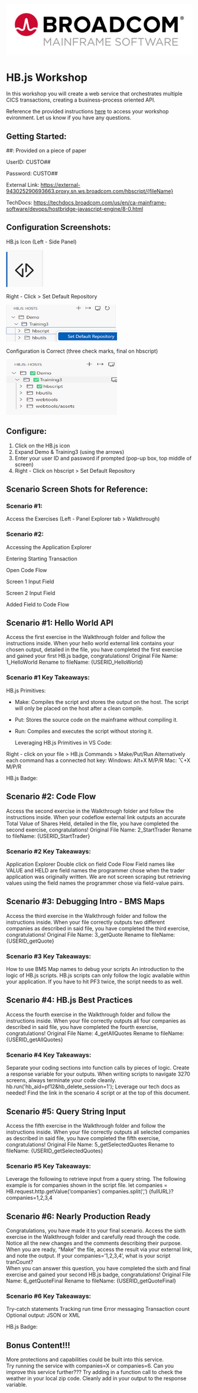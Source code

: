 
![Broadcom Logo](./ScreenShots/logo.webp)

# HB.js Workshop 

In this workshop you will create a web service that orchestrates multiple CICS transactions, creating a business-process oriented API.

Reference the provided instructions [here](./WorkshopAccess.md) to access your workshop evironment. Let us know if you have any questions.

## Getting Started:

##: Provided on a piece of paper

UserID: CUSTO##

Password: CUSTO##

External Link: 
https://external-943025290693663.proxy.sn.ws.broadcom.com/hbscript/{fileName}

TechDocs: https://techdocs.broadcom.com/us/en/ca-mainframe-software/devops/hostbridge-javascript-engine/8-0.html

## Configuration Screenshots:

HB.js Icon (Left - Side Panel)

<img src="./ScreenShots/hbjsIcon.png" width="100" height="100">

Right - Click > Set Default Repository 

<img src="./ScreenShots/defaultRepo.png" width="300" height="100">

Configuration is Correct (three check marks, final on hbscript)

<img src="./ScreenShots/correctConfig.png" width="300" height="150">

## Configure:
1. Click on the HB.js icon
2. Expand Demo & Training3 (using the arrows)
3. Enter your user ID and password if prompted (pop-up box, top middle of screen) 
4. Right - Click on hbscript > Set Default Repository


## Scenario Screen Shots for Reference: 



### Scenario #1:

Access the Exercises (Left - Panel Explorer tab > Walkthrough)


### Scenario #2:
Accessing the Application Explorer

Entering Starting Transaction

Open Code Flow

Screen 1 Input Field

Screen 2 Input Field 

Added Field to Code Flow

## Scenario #1: Hello World API

Access the first exercise in the Walkthrough folder and follow the instructions inside. 
	When your hello world external link contains your chosen output, detailed in the file, you have completed the first exercise and gained your first HB.js badge, congratulations!
Original File Name: 1_HelloWorld
Rename to fileName: {USERID_HelloWorld}


### Scenario #1 Key Takeaways: 

HB.js Primitives: 


 - Make: Compiles the script and stores the output on the host. The script will only be placed on the host after a clean compile. 
 - Put: Stores the source code on the mainframe without compiling it. 
 - Run: Compiles and executes the script without storing it. 

	Leveraging HB.js Primitives in VS Code: 

Right - click on your file > HB.js Commands > Make/Put/Run
Alternatively each command has a connected hot key: 
Windows: Alt+X M/P/R
Mac: ⌥+X M/P/R


HB.js Badge: 


## Scenario #2: Code Flow

Access the second exercise in the Walkthrough folder and follow the instructions inside. 
	When your codeflow external link outputs an accurate Total Value of Shares Held, detailed in the file, you have completed the second exercise, congratulations!
Original File Name: 2_StartTrader
Rename to fileName: {USERID_StartTrader}

### Scenario #2 Key Takeaways: 

Application Explorer
Double click on field 
Code Flow 
Field names like VALUE and HELD are field names the programmer chose when the trader application was originally written. We are not screen scraping but retrieving values using the field names the programmer chose via field-value pairs. 

## Scenario #3: Debugging Intro - BMS Maps

Access the third exercise in the Walkthrough folder and follow the instructions inside. 
	When your file correctly outputs two different companies as described in said file, you have completed the third exercise, congratulations!
Original File Name: 3_getQuote
Rename to fileName: {USERID_getQuote}

### Scenario #3 Key Takeaways: 

How to use BMS Map names to debug your scripts
An introduction to the logic of HB.js scripts. 
HB.js scripts can only follow the logic available within your application. If you have to hit PF3 twice, the script needs to as well. 


## Scenario #4: HB.js Best Practices

Access the fourth exercise in the Walkthrough folder and follow the instructions inside. 
	When your file correctly outputs all four companies as described in said file, you have completed the fourth exercise, congratulations!
Original File Name: 4_getAllQuotes
Rename to fileName: {USERID_getAllQuotes}

### Scenario #4 Key Takeaways: 

Separate your coding sections into function calls by pieces of logic.
Create a response variable for your outputs. 
When writing scripts to navigate 3270 screens, always terminate your code cleanly.
hb.run('hb_aid=pf12&hb_delete_session=1');
Leverage our tech docs as needed! Find the link in the scenario 4 script or at the top of this document. 




## Scenario #5: Query String Input

Access the fifth exercise in the Walkthrough folder and follow the instructions inside. 
	When your file correctly outputs all selected companies as described in said file, you have completed the fifth exercise, congratulations!
Original File Name: 5_getSelectedQuotes
Rename to fileName: {USERID_getSelectedQuotes}

### Scenario #5 Key Takeaways: 

Leverage the following to retrieve input from a query string. The following example is for companies shown in the script file. 
let companies =  HB.request.http.getValue(‘companies’)
companies.split(‘,’)
{fullURL}?companies=1,2,3,4





## Scenario #6: Nearly Production Ready

Congratulations, you have made it to your final scenario. Access the sixth exercise in the Walkthrough folder and carefully read through the code. Notice all the new changes and the comments describing their purpose. When you are ready, “Make” the file, access the result via your external link, and note the output. 
If your companies=’1,2,3,4’, what is your script tranCount?  
When you can answer this question, you have completed the sixth and final exercise and gained your second HB.js badge, congratulations!
Original File Name: 6_getQuoteFinal
Rename to fileName: {USERID_getQuoteFinal}

### Scenario #6 Key Takeaways: 

Try-catch statements
Tracking run time
Error messaging 
Transaction count 
Optional output: JSON or XML

HB.js Badge: 


## Bonus Content!!!
More protections and capabilities could be built into this service.  
Try running the service with companies=X or companies=6. Can you improve this service further???
Try adding in a function call to check the weather in your local zip code. Cleanly add in your output to the response variable. 


